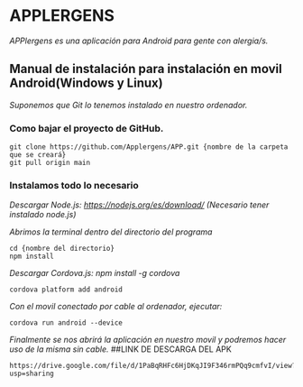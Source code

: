 # APPLERGENS
_APPlergens es una aplicación para Android para gente con alergia/s._
## Manual de instalación para instalación en movil Android(Windows y Linux) 
_Suponemos que Git lo tenemos instalado en nuestro ordenador._
### Como bajar el proyecto de GitHub.
```
git clone https://github.com/Applergens/APP.git {nombre de la carpeta que se creará}
git pull origin main
```
### Instalamos todo lo necesario
_Descargar Node.js: https://nodejs.org/es/download/ (Necesario tener instalado node.js)_

_Abrimos la terminal dentro del directorio del programa_
```
cd {nombre del directorio}
npm install
```
_Descargar Cordova.js: npm install -g cordova_
```
cordova platform add android
```
_Con el movil conectado por cable al ordenador, ejecutar:_
```
cordova run android --device
```
_Finalmente se nos abrirá la aplicación en nuestro movil y podremos hacer uso de la misma sin cable._
##LINK DE DESCARGA DEL APK
```
https://drive.google.com/file/d/1PaBqRHFc6HjDKqJI9F346rmPQq9cmfvI/view?usp=sharing
```
